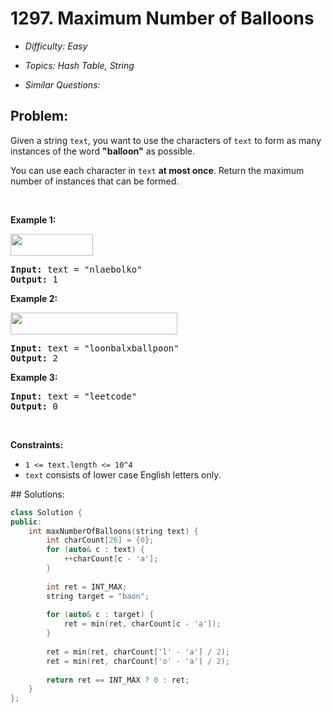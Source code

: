# 1297. Maximum Number of Balloons

* *Difficulty: Easy*

* *Topics: Hash Table, String*

* *Similar Questions:*

## Problem:

<p>Given a string&nbsp;<code>text</code>, you want to use the characters of&nbsp;<code>text</code>&nbsp;to form as many instances of the word <strong>&quot;balloon&quot;</strong> as possible.</p>

<p>You can use each character in <code>text</code> <strong>at most once</strong>. Return the maximum number of instances that can be formed.</p>

<p>&nbsp;</p>
<p><strong>Example 1:</strong></p>

<p><strong><img alt="" src="https://assets.leetcode.com/uploads/2019/09/05/1536_ex1_upd.JPG" style="width: 132px; height: 35px;" /></strong></p>

<pre>
<strong>Input:</strong> text = &quot;nlaebolko&quot;
<strong>Output:</strong> 1
</pre>

<p><strong>Example 2:</strong></p>

<p><strong><img alt="" src="https://assets.leetcode.com/uploads/2019/09/05/1536_ex2_upd.JPG" style="width: 267px; height: 35px;" /></strong></p>

<pre>
<strong>Input:</strong> text = &quot;loonbalxballpoon&quot;
<strong>Output:</strong> 2
</pre>

<p><strong>Example 3:</strong></p>

<pre>
<strong>Input:</strong> text = &quot;leetcode&quot;
<strong>Output:</strong> 0
</pre>

<p>&nbsp;</p>
<p><strong>Constraints:</strong></p>

<ul>
	<li><code>1 &lt;= text.length &lt;= 10^4</code></li>
	<li><code>text</code>&nbsp;consists of lower case English letters only.</li>
</ul>
## Solutions:

```c++
class Solution {
public:
    int maxNumberOfBalloons(string text) {
        int charCount[26] = {0};
        for (auto& c : text) {
            ++charCount[c - 'a'];
        }
        
        int ret = INT_MAX;
        string target = "baon";
        
        for (auto& c : target) {
            ret = min(ret, charCount[c - 'a']);
        }
        
        ret = min(ret, charCount['l' - 'a'] / 2);
        ret = min(ret, charCount['o' - 'a'] / 2);
        
        return ret == INT_MAX ? 0 : ret;
    }
};
```
